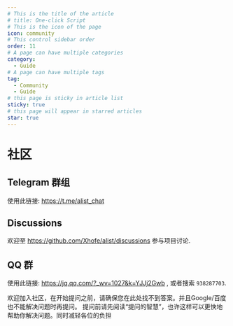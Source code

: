 ```yaml
---
# This is the title of the article
# title: One-click Script
# This is the icon of the page
icon: community
# This control sidebar order
order: 11
# A page can have multiple categories
category:
  - Guide
# A page can have multiple tags
tag:
  - Community
  - Guide
# this page is sticky in article list
sticky: true
# this page will appear in starred articles
star: true
---
```


# 社区

## Telegram 群组

使用此链接: https://t.me/alist_chat

## Discussions​

欢迎至 https://github.com/Xhofe/alist/discussions 参与项目讨论.

## QQ 群

使用此链接: https://jq.qq.com/?_wv=1027&k=YJJj2Gwb , 或者搜索 `938287703`.

欢迎加入社区，在开始提问之前，请确保您在此处找不到答案。并且Google/百度也不能解决问题时再提问。 提问前请先阅读“提问的智慧”，也许这样可以更快地帮助你解决问题。同时减轻各位的负担
